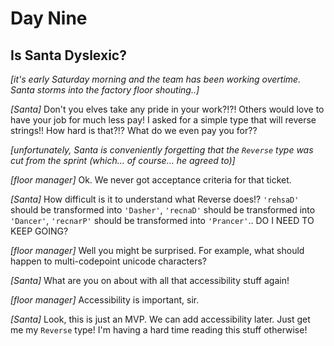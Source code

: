 # Day Nine

## Is Santa Dyslexic?

*[it's early Saturday morning and the team has been working overtime. Santa storms into the factory floor shouting..]*

*[Santa]* Don't you elves take any pride in your work?!?! Others would love to have your job for much less pay! I asked for a simple type that will reverse strings!! How hard is that?!? What do we even pay you for??

*[unfortunately, Santa is conveniently forgetting that the `Reverse` type was cut from the sprint (which... of course... he agreed to)]*

*[floor manager]* Ok. We never got acceptance criteria for that ticket.

*[Santa]* How difficult is it to understand what Reverse does!? `'rehsaD'` should be transformed into `'Dasher'`, `'recnaD'` should be transformed into `'Dancer'`, `'recnarP'` should be transformed into `'Prancer'`.. DO I NEED TO KEEP GOING?

*[floor manager]* Well you might be surprised. For example, what should happen to multi-codepoint unicode characters?

*[Santa]* What are you on about with all that accessibility stuff again!

*[floor manager]* Accessibility is important, sir.

*[Santa]* Look, this is just an MVP. We can add accessibility later. Just get me my `Reverse` type! I'm having a hard time reading this stuff otherwise!